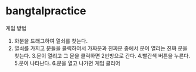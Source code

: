 # bangtalpractice
게임 방법
1. 화분을 드래그하여 열쇠를 찾는다.
2. 열쇠를 가지고 문들을 클릭하여서 가짜문과 진짜문 중에서 문이 열리는 진짜 문을 찾는다.
3.문이 열리고 그 문을 클릭하면 2번방으로 간다.
4.빨간색 버튼을 누른다.
5.문이 나타난다.
6.문을 열고 나가면 게임 클리어
